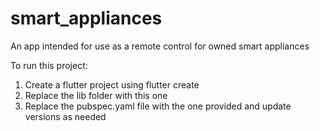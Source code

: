 # smart_appliances
An app intended for use as a remote control for owned smart appliances 

To run this project:
1. Create a flutter project using flutter create <name>
2. Replace the lib folder with this one
3. Replace the pubspec.yaml file with the one provided and update versions as needed
